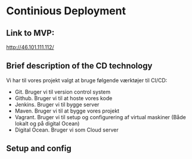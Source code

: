 # Continious Deployment

## Link to MVP:
http://46.101.111.112/


## Brief description of the CD technology

Vi har til vores projekt valgt at bruge følgende værktøjer til CI/CD:

- Git. Bruger vi til version control system
- Github. Bruger vi til at hoste vores kode
- Jenkins. Bruger vi til bygge server
- Maven. Bruger vi til at bygge vores projekt
- Vagrant. Bruger vi til setup og configurering af virtual maskiner (Både lokalt og på digital Ocean)
- Digital Ocean. Bruger vi som Cloud server 

## Setup and config
